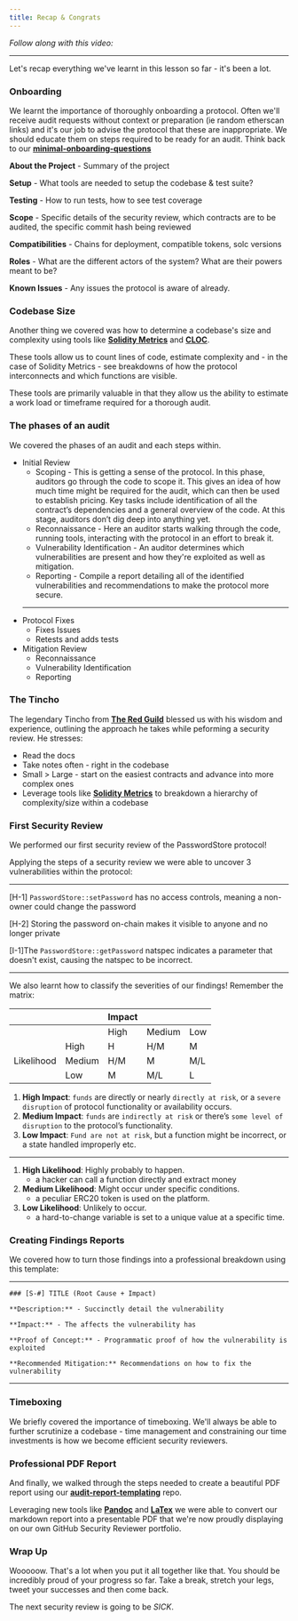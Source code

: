 ```yaml
---
title: Recap & Congrats
---
```


_Follow along with this video:_

---

Let's recap everything we've learnt in this lesson so far - it's been a lot.

### Onboarding

We learnt the importance of thoroughly onboarding a protocol. Often we'll receive audit requests without context or preparation (ie random etherscan links) and it's our job to advise the protocol that these are inappropriate. We should educate them on steps required to be ready for an audit. Think back to our [**minimal-onboarding-questions**](https://github.com/Cyfrin/3-passwordstore-audit/blob/onboarded/minimal-onboarding-questions.md)

**About the Project** - Summary of the project

**Setup** - What tools are needed to setup the codebase & test suite?

**Testing** - How to run tests, how to see test coverage

**Scope** - Specific details of the security review, which contracts are to be audited, the specific commit hash being reviewed

**Compatibilities** - Chains for deployment, compatible tokens, solc versions

**Roles** - What are the different actors of the system? What are their powers meant to be?

**Known Issues** - Any issues the protocol is aware of already.

### Codebase Size

Another thing we covered was how to determine a codebase's size and complexity using tools like [**Solidity Metrics**](https://marketplace.visualstudio.com/items?itemName=tintinweb.solidity-metrics) and [**CLOC**](https://github.com/AlDanial/cloc).

These tools allow us to count lines of code, estimate complexity and - in the case of Solidity Metrics - see breakdowns of how the protocol interconnects and which functions are visible.

These tools are primarily valuable in that they allow us the ability to estimate a work load or timeframe required for a thorough audit.

### The phases of an audit

We covered the phases of an audit and each steps within.

- Initial Review
  - Scoping - This is getting a sense of the protocol. In this phase, auditors go through the code to scope it. This gives an idea of how much time might be required for the audit, which can then be used to establish pricing. Key tasks include identification of all the contract’s dependencies and a general overview of the code. At this stage, auditors don’t dig deep into anything yet.
  - Reconnaissance - Here an auditor starts walking through the code, running tools, interacting with the protocol in an effort to break it.
  - Vulnerability Identification - An auditor determines which vulnerabilities are present and how they're exploited as well as mitigation.
  - Reporting - Compile a report detailing all of the identified vulnerabilities and recommendations to make the protocol more secure.
  ***
- Protocol Fixes
  - Fixes Issues
  - Retests and adds tests
- Mitigation Review
  - Reconnaissance
  - Vulnerability Identification
  - Reporting

### The Tincho

The legendary Tincho from [**The Red Guild**](https://blog.theredguild.org/) blessed us with his wisdom and experience, outlining the approach he takes while peforming a security review. He stresses:

- Read the docs
- Take notes often - right in the codebase
- Small > Large - start on the easiest contracts and advance into more complex ones
- Leverage tools like [**Solidity Metrics**](https://marketplace.visualstudio.com/items?itemName=tintinweb.solidity-metrics) to breakdown a hierarchy of complexity/size within a codebase

### First Security Review

We performed our first security review of the PasswordStore protocol!

Applying the steps of a security review we were able to uncover 3 vulnerabilities within the protocol:

---

[H-1] `PasswordStore::setPassword` has no access controls, meaning a non-owner could change the password

[H-2] Storing the password on-chain makes it visible to anyone and no longer private

[I-1]The `PasswordStore::getPassword` natspec indicates a parameter that doesn't exist, causing the natspec to be incorrect.

---

We also learnt how to classify the severities of our findings! Remember the matrix:

|            |        | Impact |        |     |
| ---------- | ------ | ------ | ------ | --- |
|            |        | High   | Medium | Low |
|            | High   | H      | H/M    | M   |
| Likelihood | Medium | H/M    | M      | M/L |
|            | Low    | M      | M/L    | L   |

1. **High Impact**: `funds` are directly or nearly `directly at risk`, or a `severe disruption` of protocol functionality or availability occurs.
2. **Medium Impact**: `funds` are `indirectly at risk` or there’s `some level of disruption` to the protocol’s functionality.
3. **Low Impact**: `Fund are not at risk`, but a function might be incorrect, or a state handled improperly etc.

---

1. **High Likelihood**: Highly probably to happen.
   - a hacker can call a function directly and extract money
2. **Medium Likelihood**: Might occur under specific conditions.
   - a peculiar ERC20 token is used on the platform.
3. **Low Likelihood**: Unlikely to occur.
   - a hard-to-change variable is set to a unique value at a specific time.

### Creating Findings Reports

We covered how to turn those findings into a professional breakdown using this template:

---

```
### [S-#] TITLE (Root Cause + Impact)

**Description:** - Succinctly detail the vulnerability

**Impact:** - The affects the vulnerability has

**Proof of Concept:** - Programmatic proof of how the vulnerability is exploited

**Recommended Mitigation:** Recommendations on how to fix the vulnerability
```

---

### Timeboxing

We briefly covered the importance of timeboxing. We'll always be able to further scrutinize a codebase - time management and constraining our time investments is how we become efficient security reviewers.

### Professional PDF Report

And finally, we walked through the steps needed to create a beautiful PDF report using our [**audit-report-templating**](https://github.com/Cyfrin/audit-report-templating) repo.

Leveraging new tools like [**Pandoc**](https://pandoc.org/installing.html) and [**LaTex**](https://www.latex-project.org/) we were able to convert our markdown report into a presentable PDF that we're now proudly displaying on our own GitHub Security Reviewer portfolio.

### Wrap Up

Wooooow. That's a lot when you put it all together like that. You should be incredibly proud of your progress so far. Take a break, stretch your legs, tweet your successes and then come back.

The next security review is going to be _SICK_.
